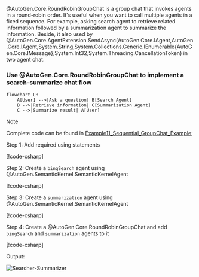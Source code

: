 @AutoGen.Core.RoundRobinGroupChat is a group chat that invokes agents in a round-robin order. It's useful when you want to call multiple agents in a fixed sequence. For example, asking search agent to retrieve related information followed by a summarization agent to summarize the information. Beside, it also used by @AutoGen.Core.AgentExtension.SendAsync(AutoGen.Core.IAgent,AutoGen.Core.IAgent,System.String,System.Collections.Generic.IEnumerable{AutoGen.Core.IMessage},System.Int32,System.Threading.CancellationToken) in two agent chat.

### Use @AutoGen.Core.RoundRobinGroupChat to implement a search-summarize chat flow

```mermaid
flowchart LR
    A[User] -->|Ask a question| B[Search Agent]
    B -->|Retrieve information| C[Summarization Agent]
    C -->|Summarize result| A[User]
```

> [!NOTE]
> Complete code can be found in [Example11_Sequential_GroupChat_Example](https://github.com/microsoft/autogen/blob/dotnet/dotnet/samples/AutoGen.BasicSamples/Example11_Sequential_GroupChat_Example.cs);

Step 1: Add required using statements

[!code-csharp[](../../samples/AutoGen.BasicSamples/Example11_Sequential_GroupChat_Example.cs?name=using_statement)]

Step 2: Create a `bingSearch` agent using @AutoGen.SemanticKernel.SemanticKernelAgent

[!code-csharp[](../../samples/AutoGen.BasicSamples/Example11_Sequential_GroupChat_Example.cs?name=CreateBingSearchAgent)]

Step 3: Create a `summarization` agent using @AutoGen.SemanticKernel.SemanticKernelAgent

[!code-csharp[](../../samples/AutoGen.BasicSamples/Example11_Sequential_GroupChat_Example.cs?name=CreateSummarizerAgent)]

Step 4: Create a @AutoGen.Core.RoundRobinGroupChat and add `bingSearch` and `summarization` agents to it

[!code-csharp[](../../samples/AutoGen.BasicSamples/Example11_Sequential_GroupChat_Example.cs?name=Sequential_GroupChat_Example)]

Output:

![Searcher-Summarizer](../images/articles/SequentialGroupChat/SearcherSummarizer.gif)